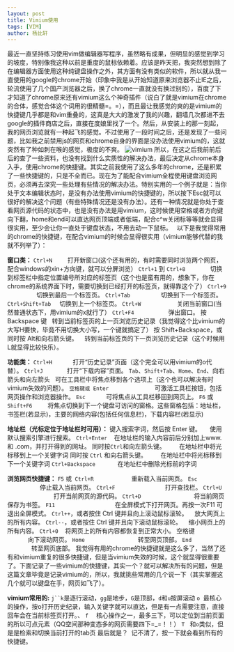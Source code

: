 ```yaml
---
layout: post
title: Vimium使用
tags: [VIM]
author: 杨比轩
---
```


最近一直坚持练习使用vim做编辑器写程序，虽然略有成果，但明显的感觉到学习的坡度，特别像我这种以前是重度的鼠标依赖着。应该是昨天把，我突然想到除了在编辑器方面使用这种纯键盘操作之外，其方面有没有类似的软件，所以就从我一直使用的google的chrome开始（印象中我是从开始知道原来浏览器不止IE之后，轮流使用了几个国产浏览器之后，换了chrome一直就没有换过别的），百度了下才知道了chrome原来还有vimium这么个神奇插件（说白了就是vimium在chrome的合体，感觉合体这个词用的很精髓=。=），而且最让我感觉的爽的是vimium的快捷键几乎都是和vim重叠的，这真是大大的激发了我的兴趣，翻墙几次都进不去google的插件商店之后，直接在度娘里找了一个。然后，从安装上的那一刻起，我的网页浏览就有一种起飞的感觉。不过使用了一段时间之后，还是发现了一些问题，比如我之前禁用js的网页和chrome自身的界面是没办法使用vimium的，这就突然有了种如刺在喉的感觉，极度的不爽。
![vimium](http://upload-images.jianshu.io/upload_images/1156415-c5150f455f18ffb0.jpg?imageMogr2/auto-orient/strip%7CimageView2/2/w/500)
所以，在这之后我前前后后的查了一些资料，也没有找到什么实质性的解决办法，最后决定从chrome本身入手，使用chrome的快捷键。其实之前我使用了这么多年的chrome，还是积累了一些快捷键的，只是不全而已。现在为了能配合vimium全程使用键盘浏览网页，必须再去深究一些处理有些情况的解决办法。特别实用的一个例子就是：当你处于文本编辑状态时，是没有办法使用vimium的快捷键的，所以按下Esc就可以很好的解决这个问题（有些特殊情况还是没有办法）。还有一种情况就是你处于查看网页源代码的状态中，也是没有办法是用vimium，这时候使用空格或者方向键向下翻，home和end可以直达网页顶端或者低端，配合c^w关闭标等等就会显得很实用，至少会让你一直处于键盘状态，不用去动一下鼠标。
  以下是我觉得常用的chrome的快捷键，在配合vimium的时候会显得很实用（vimium能够代替的我就不列举了）：

**窗口类：**
`Ctrl+N`         打开新窗口(这个还有用的，有时需要同时浏览两个网页，配合windows的xin+方向键，就可以分屏浏览）
`Ctrl+1` 到 `Ctrl+8   `         切换到标签栏中指定位置编号所对应的标签页（这个也是蛮有用的，想象下，你在chrome的系统界面下时，需要切换到已经打开的标签页，就得靠这个了）
`Ctrl+9`                  切换到最后一个标签页。
`Ctrl+Tab`                  切换到下一个标签页。
`Ctrl+Shift+Tab`      切换到上一个标签页。
`Ctrl+W`                     关闭当前窗口(当然普通状态下，用vimium的x就行了）
`Ctrl+F4`                    弹出窗口。
按 Backspace 键   转到当前标签页的上一页浏览历史记录（我觉得这个比vimium的大写H要快，毕竟不用切换大小写，一个键就搞定了）
按 Shift+Backspace，或同时按 Alt和向右箭头键。    转到当前标签页的下一页浏览历史记录（这个时候用L就显得比较快乐）。

**功能类：**
`Ctrl+H`            打开“历史记录”页面（这个完全可以用vimium的o代替）。
`Ctrl+J`              打开“下载内容”页面。
`Tab`、`Shift+Tab`、`Home`、`End`、向右箭头和向左箭头   可在工具栏中将焦点移到各个选项上（这个也可以解决有时vimium失效的问题）。
`空格键或 Enter `                         可激活工具栏按钮，包括网页操作和浏览器操作。
`Esc`            可将焦点从工具栏移回到网页上。
`F6` 或 `Shift+F6`         将焦点切换到下一个键盘可访问的窗格。这些窗格包括：地址栏，书签栏(若显示)，主要的网络内容(包括任何信息栏)，下载内容栏(若显示)

**地址栏（光标定位于地址栏时可用）：**
键入搜索字词，然后按 Enter 键。     使用默认搜索引擎进行搜索。
`Ctrl+Enter`    在地址栏的输入内容前后分别加上www. 和 .com，并打开得到的网址。
同时按` Ctrl `和向左箭头键。        在地址栏中将光标移到上一个关键字词
同时按 `Ctrl` 和向右箭头键。        在地址栏中将光标移到下一个关键字词
`Ctrl+Backspace`             在地址栏中删除光标前的字词

**浏览网页快捷键：**
`F5` 或` Ctrl+R`                      重新载入当前网页。
`Esc `                                   停止载入当前网页。
`Ctrl+F`                             打开查找栏。
`Ctrl+U`                              打开当前网页的源代码。
`Ctrl+D `                             将当前网页保存为书签。
`F11`                                   在全屏模式下打开网页。再按一次F11 可退出全屏模式。
`Ctrl++`，或者按住 Ctrl 键并且向上滚动鼠标滚轮。    放大网页上的所有内容。
`Ctrl--`，或者按住 Ctrl 键并且向下滚动鼠标滚轮。    缩小网页上的所有内容。
`Ctrl+0`    将网页上的所有内容都恢复到正常大小。
空格键                               向下滚动网页。
`Home`                               转至网页顶部。
`End`                                   转至网页底部。
我觉得有用的chrome的快捷键就是这么多了，当然了还有和vimium重复的很多快捷键，但是当vimium失效的时候，这个就显得很重要了。下面记录了一些vimium的快捷键，其实一个？就可以解决所有的问题，但是这篇文章毕竟是记录vimium的，所以，我就挑些常用的几个说一下（其实掌握这几个就可以键盘在手，网页如飞了）。

**vimium常用的:**
`j``k`是逐行滚动，`gg`是地步，`G`是顶部，`d`和`u`按屏滚动
`o`  最核心的操作，按o打开历史纪录，输入关键字就可以直达，但是有一点需要注意，直接回车会在当前标签页打开。、
`f  ` 核心操作之一，最多三下，可以定位到当前页面的所以可点元素（QQ空间那种变态多的网页需要四下=_=！！）
`T`   和`o`类似，但是是检索和切换当前打开的tab页
最后就是？  记不清了，按一下就会看到所有的快捷键。
